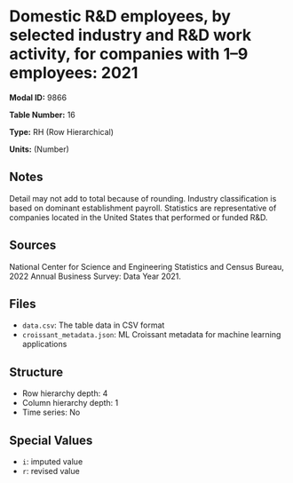 # Domestic R&D employees, by selected industry and R&D work activity, for companies with 1&#8211;9 employees: 2021

**Modal ID:** 9866

**Table Number:** 16

**Type:** RH (Row Hierarchical)

**Units:** (Number)

## Notes

Detail may not add to total because of rounding. Industry classification is based on dominant establishment payroll. Statistics are representative of companies located in the United States that performed or funded R&D.

## Sources

National Center for Science and Engineering Statistics and Census Bureau, 2022 Annual Business Survey: Data Year 2021.

## Files

- `data.csv`: The table data in CSV format
- `croissant_metadata.json`: ML Croissant metadata for machine learning applications

## Structure

- Row hierarchy depth: 4
- Column hierarchy depth: 1
- Time series: No

## Special Values

- `i`: imputed value
- `r`: revised value
